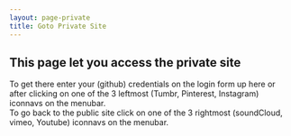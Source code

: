 ```yaml
---
layout: page-private
title: Goto Private Site
---
```

## This page let you access the private site ##
To get there enter your (github) credentials on the login form up here or after clicking on one of the 3 leftmost (Tumbr, Pinterest, Instagram) iconnavs on the menubar.   
To go back to the public site click on one of the 3 rightmost (soundCloud, vimeo, Youtube) iconnavs on the menubar.